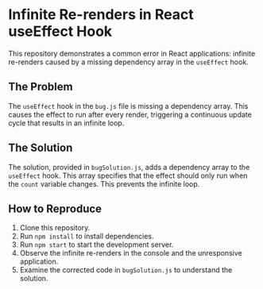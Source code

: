 # Infinite Re-renders in React useEffect Hook

This repository demonstrates a common error in React applications: infinite re-renders caused by a missing dependency array in the `useEffect` hook.

## The Problem

The `useEffect` hook in the `bug.js` file is missing a dependency array. This causes the effect to run after every render, triggering a continuous update cycle that results in an infinite loop.

## The Solution

The solution, provided in `bugSolution.js`, adds a dependency array to the `useEffect` hook. This array specifies that the effect should only run when the `count` variable changes.  This prevents the infinite loop.

## How to Reproduce

1. Clone this repository.
2. Run `npm install` to install dependencies.
3. Run `npm start` to start the development server.
4. Observe the infinite re-renders in the console and the unresponsive application.
5. Examine the corrected code in `bugSolution.js` to understand the solution.

